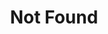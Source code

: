 ---
layout: layouts/index.njk
permalink: 404.html
title: Not Found
eleventyExcludeFromCollections: true
hero:
  title: The page your requested was not found
  subtitle: "however, you have found the right place for Guitar tuition."
  image:
    src: images/hero.jpg
    alt: "CG Guitars' Charlie playing guitar on stage"
  callToAction:
    - type: primary
      text: Book a lesson
      link: /book/#sign-up
    - type: secondary
      text: Head to home
      link: /
---